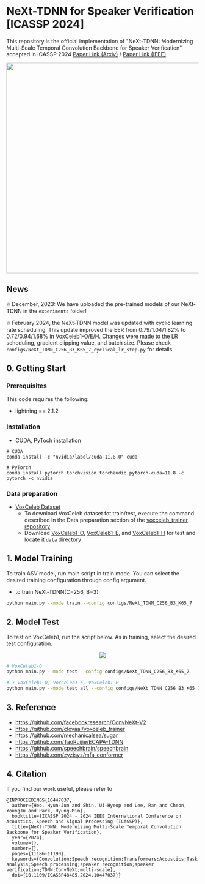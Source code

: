 # NeXt-TDNN for Speaker Verification [ICASSP 2024]

This repository is the official implementation of "NeXt-TDNN: Modernizing Multi-Scale Temporal Convolution Backbone for Speaker Verification" accepted in ICASSP 2024 [Paper Link (Arxiv)](https://arxiv.org/abs/2312.08603) / [Paper Link (IEEE)](https://ieeexplore.ieee.org/abstract/document/10447037)

<p align="center"><img src="NeXt_TDNN_structure.png" width="550" /></p>

## News
🔥 December, 2023: We have uploaded the pre-trained models of our NeXt-TDNN in the `experiments` folder!

🔥 February 2024, the NeXt-TDNN model was updated with cyclic learning rate scheduling. This update improved the EER from 0.79/1.04/1.82% to 0.72/0.94/1.68% in VoxCeleb1-O/E/H. Changes were made to the LR scheduling, gradient clipping value, and batch size. Please check `configs/NeXt_TDNN_C256_B3_K65_7_cyclical_lr_step.py` for details.


## 0. Getting Start

### Prerequisites
This code requires the following:
* lightning == 2.1.2

### Installation

* CUDA, PyToch installation
```
# CUDA
conda install -c "nvidia/label/cuda-11.8.0" cuda

# PyTorch
conda install pytorch torchvision torchaudio pytorch-cuda=11.8 -c pytorch -c nvidia
```
### Data preparation
- [VoxCeleb Dataset](https://www.robots.ox.ac.uk/~vgg/data/voxceleb/index.html#about)
  - To download VoxCeleb dataset fot train/test, execute the command described in the Data preparation section of the [voxceleb_trainer repository](https://github.com/clovaai/voxceleb_trainer)
  - Download [VoxCeleb1-O](https://www.robots.ox.ac.uk/~vgg/data/voxceleb/meta/veri_test2.txt), [VoxCeleb1-E](https://www.robots.ox.ac.uk/~vgg/data/voxceleb/meta/list_test_all2.txt), and [VoxCeleb1-H](https://www.robots.ox.ac.uk/~vgg/data/voxceleb/meta/list_test_hard2.txt)  for test and locate it `data` directory
 
## 1. Model Training
To train ASV model, run main script in train mode. You can select the desired training configuration through config argument.

- to train NeXt-TDNN(C=256, B=3)
```bash
python main.py --mode train --config configs/NeXt_TDNN_C256_B3_K65_7
```



## 2. Model Test
To test on VoxCeleb1, run the script below. As in training, select the desired test configuration.

<p align="center"><img src="table_result.png"/></p>

```bash
# VoxCeleb1-O
python main.py --mode test --config configs/NeXt_TDNN_C256_B3_K65_7

# ⚡ VoxCeleb1-O, VoxCeleb1-E, VoxCeleb1-H
python main.py --mode test_all --config configs/NeXt_TDNN_C256_B3_K65_7
```


## 3. Reference
- https://github.com/facebookresearch/ConvNeXt-V2
- https://github.com/clovaai/voxceleb_trainer
- https://github.com/mechanicalsea/sugar
- https://github.com/TaoRuijie/ECAPA-TDNN
- https://github.com/speechbrain/speechbrain
- https://github.com/zyzisyz/mfa_conformer


## 4. Citation

If you find our work useful, please refer to 
```
@INPROCEEDINGS{10447037,
  author={Heo, Hyun-Jun and Shin, Ui-Hyeop and Lee, Ran and Cheon, YoungJu and Park, Hyung-Min},
  booktitle={ICASSP 2024 - 2024 IEEE International Conference on Acoustics, Speech and Signal Processing (ICASSP)}, 
  title={NeXt-TDNN: Modernizing Multi-Scale Temporal Convolution Backbone for Speaker Verification}, 
  year={2024},
  volume={},
  number={},
  pages={11186-11190},
  keywords={Convolution;Speech recognition;Transformers;Acoustics;Task analysis;Speech processing;speaker recognition;speaker verification;TDNN;ConvNeXt;multi-scale},
  doi={10.1109/ICASSP48485.2024.10447037}}
```
